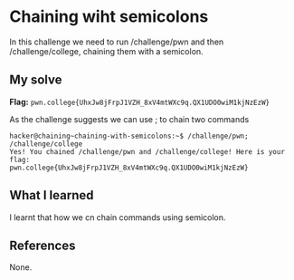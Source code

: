 # Chaining wiht semicolons

In this challenge we need to run /challenge/pwn and then /challenge/college, chaining them with a semicolon.

## My solve
**Flag:** `pwn.college{UhxJw8jFrpJ1VZH_8xV4mtWXc9q.QX1UDO0wiM1kjNzEzW}`

As the challenge suggests we can use ; to chain two commands

```
hacker@chaining~chaining-with-semicolons:~$ /challenge/pwn; /challenge/college
Yes! You chained /challenge/pwn and /challenge/college! Here is your flag:
pwn.college{UhxJw8jFrpJ1VZH_8xV4mtWXc9q.QX1UDO0wiM1kjNzEzW}
```

## What I learned

I learnt that how we cn chain commands using semicolon.

## References 
None.
